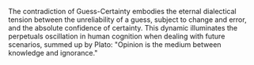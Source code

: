 
The contradiction of Guess-Certainty embodies the eternal dialectical tension between the unreliability of a guess, subject to change and error, and the absolute confidence of certainty. This dynamic illuminates the perpetuals oscillation in human cognition when dealing with future scenarios, summed up by Plato: "Opinion is the medium between knowledge and ignorance."
```